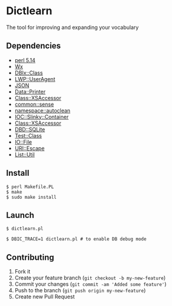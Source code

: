 # Dictlearn

The tool for improving and expanding your vocabulary

## Dependencies

* [perl 5.14](http://www.perl.org/get.html)
* [Wx](https://metacpan.org/module/Wx)
* [DBIx::Class](https://metacpan.org/module/DBIx::Class)
* [LWP::UserAgent](https://metacpan.org/module/LWP::UserAgent)
* [JSON](https://metacpan.org/module/JSON)
* [Data::Printer](https://metacpan.org/module/Data::Printer)
* [Class::XSAccessor](https://metacpan.org/module/Class::XSAccessor)
* [common::sense](https://metacpan.org/module/common::sense)
* [namespace::autoclean](https://metacpan.org/module/namespace::autoclean)
* [IOC::Slinky::Container](https://metacpan.org/module/IOC::Slinky::Container)
* [Class::XSAccessor](https://metacpan.org/module/Class::XSAccessor)
* [DBD::SQLite](https://metacpan.org/module/DBD::SQLite)
* [Test::Class](https://metacpan.org/module/Test::Class)
* [IO::File](https://metacpan.org/module/IO::File)
* [URI::Escape](https://metacpan.org/module/URI::Escape)
* [List::Util](https://metacpan.org/module/List::Util)

## Install

    $ perl Makefile.PL
    $ make
    $ sudo make install

## Launch

    $ dictlearn.pl

    $ DBIC_TRACE=1 dictlearn.pl # to enable DB debug mode

## Contributing

1. Fork it
2. Create your feature branch (`git checkout -b my-new-feature`)
3. Commit your changes (`git commit -am 'Added some feature'`)
4. Push to the branch (`git push origin my-new-feature`)
5. Create new Pull Request
